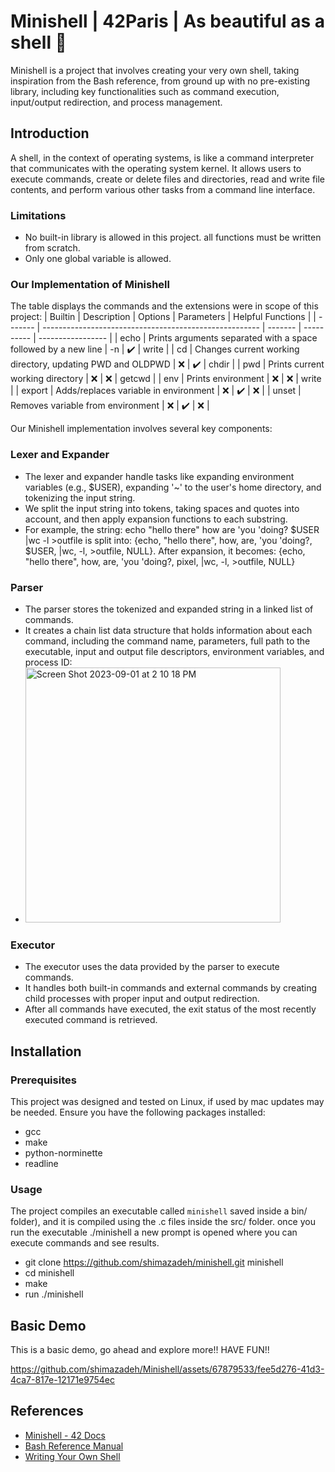# Minishell | 42Paris | As beautiful as a shell 🐚
Minishell is a project that involves creating your very own shell, taking inspiration from the Bash reference, from ground up with no pre-existing library, including key functionalities such as command execution, input/output redirection, and process management.

## Introduction
A shell, in the context of operating systems, is like a command interpreter that communicates with the operating system kernel. It allows users to execute commands, create or delete files and directories, read and write file contents, and perform various other tasks from a command line interface.

### Limitations
- No built-in library is allowed in this project. all functions must be written from scratch.
- Only one global variable is allowed. 

### Our Implementation of Minishell
The table displays the commands and the extensions were in scope of this project: 
| Builtin | Description                                            | Options | Parameters | Helpful Functions |
| ------- | ------------------------------------------------------ | ------- | ---------- | ----------------- |
| echo    | Prints arguments separated with a space followed by a new line | -n      | ✔️         | write             |
| cd      | Changes current working directory, updating PWD and OLDPWD | ❌      | ✔️         | chdir             |
| pwd     | Prints current working directory                      | ❌      | ❌         | getcwd            |
| env     | Prints environment                                     | ❌      | ❌         | write             |
| export  | Adds/replaces variable in environment                  | ❌      | ✔️         | ❌                |
| unset   | Removes variable from environment                      | ❌      | ✔️         | ❌                |

Our Minishell implementation involves several key components:
### Lexer and Expander
- The lexer and expander handle tasks like expanding environment variables (e.g., $USER), expanding '~' to the user's home directory, and tokenizing the input string.
- We split the input string into tokens, taking spaces and quotes into account, and then apply expansion functions to each substring.
- For example, the string: echo "hello there" how are 'you 'doing? $USER |wc -l >outfile is split into: {echo, "hello there", how, are, 'you 'doing?, $USER, |wc, -l, >outfile, NULL}. After expansion, it becomes: {echo, "hello there", how, are, 'you 'doing?, pixel, |wc, -l, >outfile, NULL}

### Parser
- The parser stores the tokenized and expanded string in a linked list of commands.
- It creates a chain list data structure that holds information about each command, including the command name, parameters, full path to the executable, input and output file descriptors, environment variables, and process ID:
- <img width="408" alt="Screen Shot 2023-09-01 at 2 10 18 PM" src="https://github.com/shimazadeh/Minishell/assets/67879533/73182432-1555-4976-9b27-66eb6c1115bb">


### Executor
- The executor uses the data provided by the parser to execute commands.
- It handles both built-in commands and external commands by creating child processes with proper input and output redirection.
- After all commands have executed, the exit status of the most recently executed command is retrieved.

## Installation

### Prerequisites
This project was designed and tested on Linux, if used by mac updates may be needed. Ensure you have the following packages installed:
- gcc
- make
- python-norminette
- readline

### Usage
The project compiles an executable called `minishell` saved inside a bin/ folder), and it is compiled using the .c files inside the src/ folder. once you run the executable ./minishell a new prompt is opened where you can execute commands and see results. 
- git clone https://github.com/shimazadeh/minishell.git minishell
- cd minishell
- make
- run ./minishell

## Basic Demo
This is a basic demo, go ahead and explore more!! HAVE FUN!! 

https://github.com/shimazadeh/Minishell/assets/67879533/fee5d276-41d3-4ca7-817e-12171e9754ec


## References
- [Minishell - 42 Docs](link-to-42-docs)
- [Bash Reference Manual](link-to-bash-manual)
- [Writing Your Own Shell](link-to-shell-writing-guide)


